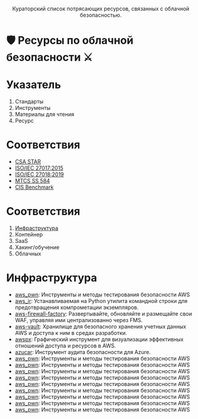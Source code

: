 <p align="center">Кураторский список потрясающих ресурсов, связанных с облачной безопасностью.</p>

# :shield: Ресурсы по облачной безопасности :crossed_swords:

# Указатель
<ol>
<li>Стандарты</li>
<li>Инструменты</li>
<li>Материалы для чтения</li>
<li>Ресурс</li>
</ol>

# Соответствия

<ul>
<li> <a href="https://cloudsecurityalliance.org/star/">CSA STAR</a></li>
  <li> <a href="https://www.iso.org/standard/43757.html">ISO/IEC 27017:2015</a></li>
  <li> <a href="https://www.iso.org/standard/76559.html">ISO/IEC 27018:2019</a></li>
  <li> <a href="https://www.imda.gov.sg">MTCS SS 584</a></li>
  <li> <a href="https://www.cisecurity.org/cis-benchmarks/">CIS Benchmark</a></li>
</ul>

# Соответствия
<ol>
<li> <a href="https://github.com/AntonBangoura/Veille_Securite_Cloud_Russophone/edit/main/Awesome_Cloud_Security_Resources_Russian/Readme.md#Инфраструктура">Инфраструктура</a></li>
<li>Контейнер</li>
<li>SaaS</li>
<li>Xакинг/обучение</li>
<li>Oблачных</li>
</ol>

# Инфраструктура
<ul>
<li> <a href="https://github.com/dagrz/aws_pwn">aws_pwn</a>: Инструменты и методы тестирования безопасности AWS</li>
<li> <a href="https://github.com/ThreatResponse/aws_ir">aws_ir</a>: Устанавливаемая на Python утилита командной строки для предотвращения компрометации экземпляров.</li>
<li> <a href="https://github.com/globaldatanet/aws-firewall-factory">aws-firewall-factory</a>: Развертывайте, обновляйте и размещайте свои WAF, управляя ими централизованно через FMS.</li>
<li> <a href="https://github.com/99designs/aws-vault">aws-vault</a>: Хранилище для безопасного хранения учетных данных AWS и доступа к ним в средах разработки.</li>
<li> <a href="https://github.com/WithSecureLabs/awspx">awspx</a>: Графический инструмент для визуализации эффективных отношений доступа и ресурсов в AWS.</li>
<li> <a href="https://github.com/nccgroup/azucar">azucar</a>: Инструмент аудита безопасности для Azure.</li>
<li> <a href="https://github.com/dagrz/aws_pwn">aws_pwn</a>: Инструменты и методы тестирования безопасности AWS</li>
<li> <a href="https://github.com/dagrz/aws_pwn">aws_pwn</a>: Инструменты и методы тестирования безопасности AWS</li>
<li> <a href="https://github.com/dagrz/aws_pwn">aws_pwn</a>: Инструменты и методы тестирования безопасности AWS</li>
  <li> <a href="https://github.com/dagrz/aws_pwn">aws_pwn</a>: Инструменты и методы тестирования безопасности AWS</li>
<li> <a href="https://github.com/dagrz/aws_pwn">aws_pwn</a>: Инструменты и методы тестирования безопасности AWS</li>
<li> <a href="https://github.com/dagrz/aws_pwn">aws_pwn</a>: Инструменты и методы тестирования безопасности AWS</li>
  <li> <a href="https://github.com/dagrz/aws_pwn">aws_pwn</a>: Инструменты и методы тестирования безопасности AWS</li>
<li> <a href="https://github.com/dagrz/aws_pwn">aws_pwn</a>: Инструменты и методы тестирования безопасности AWS</li>
<li> <a href="https://github.com/dagrz/aws_pwn">aws_pwn</a>: Инструменты и методы тестирования безопасности AWS</li>
</ul>
